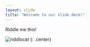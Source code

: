 ```yaml
---
layout: slide
title: "Welcome to our slide deck!"
---
```


RIddle me this! 

![riddlocat](https://octodex.github.com/images/riddlocat.png)
{: .center}
